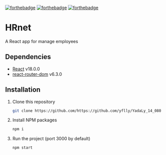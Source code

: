 [![forthebadge](https://forthebadge.com/images/badges/uses-html.svg)](https://forthebadge.com) [![forthebadge](https://forthebadge.com/images/badges/uses-css.svg)](https://forthebadge.com) [![forthebadge](https://forthebadge.com/images/badges/made-with-javascript.svg)](https://forthebadge.com)

# HRnet

A React app for manage employees

## Dependencies

- [React](https://reactjs.org/) v18.0.0
- [react-router-dom](https://reactrouter.com/web/guides/quick-start) v6.3.0

## Installation

1. Clone this repository
   ```sh
   git clone https://github.com/https://github.com/yflly/YadaLy_14_08042022v2.git
   ```
2. Install NPM packages
   ```sh
   npm i
   ```
3. Run the project (port 3000 by default)

   ```sh
   npm start
   ```

